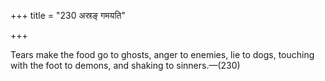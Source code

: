 +++
title = "230 अस्रङ् गमयति"

+++

Tears make the food go to ghosts, anger to enemies, lie to dogs, touching with the foot to demons, and shaking to sinners.—(230)